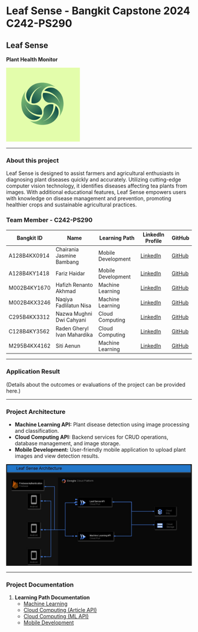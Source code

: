 # Leaf Sense - Bangkit Capstone 2024 C242-PS290

## Leaf Sense
**Plant Health Monitor**

<img src="../image/logoapk2.png" alt="Leaf Sense Logo" width="200">

---

### About this project
Leaf Sense is designed to assist farmers and agricultural enthusiasts in diagnosing plant diseases quickly and accurately. Utilizing cutting-edge computer vision technology, it identifies diseases affecting tea plants from images. With additional educational features, Leaf Sense empowers users with knowledge on disease management and prevention, promoting healthier crops and sustainable agricultural practices.

### Team Member - C242-PS290
| Bangkit ID         | Name                         | Learning Path      | LinkedIn Profile                                   | GitHub                           |
|--------------------|------------------------------|--------------------|---------------------------------------------------|----------------------------------|
| A128B4KX0914       | Chairania Jasmine Bambang    | Mobile Development | [LinkedIn](https://www.linkedin.com/in/chairania-jasmine-bambang-843a6724b) | [GitHub](https://github.com/Chairania) |
| A128B4KY1418       | Fariz Haidar                 | Mobile Development | [LinkedIn](https://www.linkedin.com/in/fariz-haidar-447b09282) | [GitHub](https://github.com/farizhaidar) |
| M002B4KY1670       | Hafizh Renanto Akhmad        | Machine Learning   | [LinkedIn](https://www.linkedin.com/in/hafizh-renanto-akhmad/) | [GitHub](https://github.com/hafizh-ender) |
| M002B4KX3246       | Naqiya Fadlilatun Nisa       | Machine Learning   | [LinkedIn](https://id.linkedin.com/in/naqiyanisa) | [GitHub](#) |
| C295B4KX3312       | Nazwa Mughni Dwi Cahyani     | Cloud Computing    | [LinkedIn](https://www.linkedin.com/in/nazwamughnidwicahyani) | [GitHub](#) |
| C128B4KY3562       | Raden Gheryl Ivan Mahardika  | Cloud Computing    | [LinkedIn](https://www.linkedin.com/in/gherylmahardika/) | [GitHub](https://github.com/GherylMahardika) |
| M295B4KX4162       | Siti Aenun                   | Machine Learning   | [LinkedIn](https://www.linkedin.com/in/sitiaenun) | [GitHub](https://github.com/aenun111) |

---

### Application Result
(Details about the outcomes or evaluations of the project can be provided here.)

---

### Project Architecture
- **Machine Learning API:** Plant disease detection using image processing and classification.
- **Cloud Computing API:** Backend services for CRUD operations, database management, and image storage.
- **Mobile Development:** User-friendly mobile application to upload plant images and view detection results.

<img src="../image/GCP-Architecture.jpg" alt="Leaf Sense Logo" width="1000">

---

### Project Documentation
1. **Learning Path Documentation**
   - [Machine Learning](#)
   - [Cloud Computing (Article API)](https://github.com/Leaf-Sense/Leaf-Sense-Article-API)
   - [Cloud Computing (ML API)](https://github.com/Leaf-Sense/CC-ML-API)
   - [Mobile Development](#)
